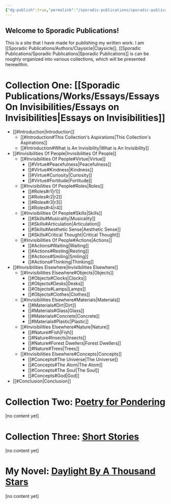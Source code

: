 ```yaml
---
{"dg-publish":true,"permalink":"/sporadic-publications/sporadic-publications/","tags":["gardenEntry"]}
---
```



## Welcome to Sporadic Publications!


This is a site that I have made for publishing my written work. I am [[Sporadic Publications/Authors/Claysicle\|Claysicle]]. 
[[Sporadic Publications/Sporadic Publications\|Sporadic Publications]] is can be roughly organized into various collections, which will be presented herewithin. 
# Collection One: [[Sporadic Publications/Works/Essays/Essays On Invisibilities/Essays on Invisibilities\|Essays on Invisibilities]]

- [[#Introduction|Introduction]]
	- [[#Introduction#This Collection's Aspirations|This Collection's Aspirations]]
	- [[#Introduction#What is An Invisibility|What is An Invisibility]]
- [[#Invisibilities Of People|Invisibilities Of People]]
	- [[#Invisibilities Of People#Virtue|Virtue]]
		- [[#Virtue#Peacefulness|Peacefulness]]
		- [[#Virtue#Kindness|Kindness]]
		- [[#Virtue#Curiosity|Curiosity]]
		- [[#Virtue#Fortitude|Fortitude]]
	- [[#Invisibilities Of People#Roles|Roles]]
		- [[#Roles#r1|r1]]
		- [[#Roles#r2|r2]]
		- [[#Roles#r3|r3]]
		- [[#Roles#r4|r4]]
	- [[#Invisibilities Of People#Skills|Skills]]
		- [[#Skills#Musicality|Musicality]]
		- [[#Skills#Articulation|Articulation]]
		- [[#Skills#Aesthetic Sense|Aesthetic Sense]]
		- [[#Skills#Critical Thought|Critical Thought]]
	- [[#Invisibilities Of People#Actions|Actions]]
		- [[#Actions#Waiting|Waiting]]
		- [[#Actions#Resting|Resting]]
		- [[#Actions#Smiling|Smiling]]
		- [[#Actions#Thinking|Thinking]]
- [[#Invisibilities Elsewhere|Invisibilities Elsewhere]]
	- [[#Invisibilities Elsewhere#Objects|Objects]]
		- [[#Objects#Clocks|Clocks]]
		- [[#Objects#Desks|Desks]]
		- [[#Objects#Lamps|Lamps]]
		- [[#Objects#Clothes|Clothes]]
	- [[#Invisibilities Elsewhere#Materials|Materials]]
		- [[#Materials#Dirt|Dirt]]
		- [[#Materials#Glass|Glass]]
		- [[#Materials#Concrete|Concrete]]
		- [[#Materials#Plastic|Plastic]]
	- [[#Invisibilities Elsewhere#Nature|Nature]]
		- [[#Nature#Fish|Fish]]
		- [[#Nature#Insects|Insects]]
		- [[#Nature#Forest Dwellers|Forest Dwellers]]
		- [[#Nature#Trees|Trees]]
	- [[#Invisibilities Elsewhere#Concepts|Concepts]]
		- [[#Concepts#The Universe|The Universe]]
		- [[#Concepts#The Atom|The Atom]]
		- [[#Concepts#The Soul|The Soul]]
		- [[#Concepts#God|God]]
- [[#Conclusion|Conclusion]]

# Collection Two: <u>Poetry for Pondering</u>

[no content yet]
# Collection Three: <u>Short Stories</u>
[no content yet]
# My Novel: <u>Daylight By A Thousand Stars</u>
[no content yet]

<div class="page-break" style="page-break-before: always;"></div>


